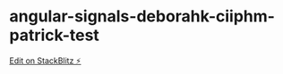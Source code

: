 # angular-signals-deborahk-ciiphm-patrick-test

[Edit on StackBlitz ⚡️](https://stackblitz.com/edit/angular-signals-deborahk-ciiphm)